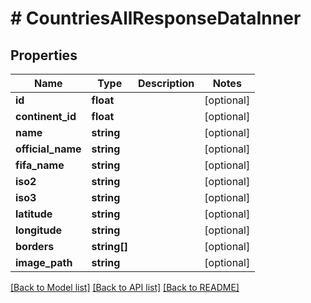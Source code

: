 # # CountriesAllResponseDataInner

## Properties

Name | Type | Description | Notes
------------ | ------------- | ------------- | -------------
**id** | **float** |  | [optional]
**continent_id** | **float** |  | [optional]
**name** | **string** |  | [optional]
**official_name** | **string** |  | [optional]
**fifa_name** | **string** |  | [optional]
**iso2** | **string** |  | [optional]
**iso3** | **string** |  | [optional]
**latitude** | **string** |  | [optional]
**longitude** | **string** |  | [optional]
**borders** | **string[]** |  | [optional]
**image_path** | **string** |  | [optional]

[[Back to Model list]](../../README.md#models) [[Back to API list]](../../README.md#endpoints) [[Back to README]](../../README.md)
